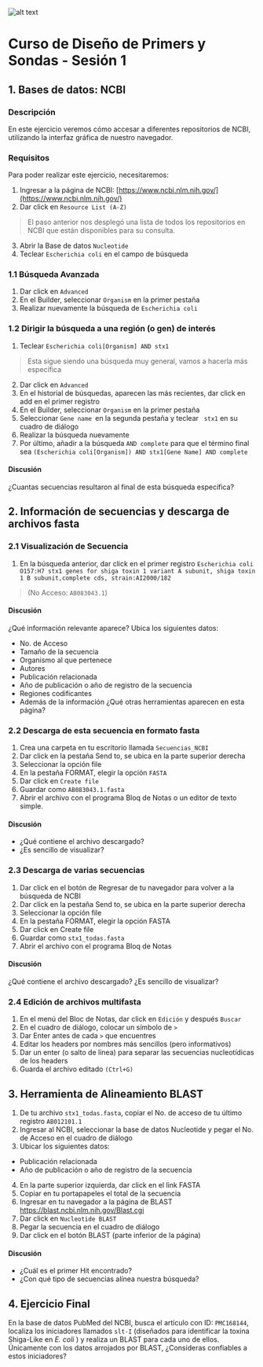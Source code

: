 ![alt text](https://solariabiodata.com.mx/images/solaria_banner.png "Soluciones de Siguiente Generación")
# Curso de Diseño de Primers y Sondas - Sesión 1
## 1. Bases de datos: NCBI
### Descripción
En este ejercicio veremos cómo accesar a diferentes repositorios de NCBI, utilizando la interfaz gráfica de nuestro navegador.

### Requisitos

Para poder realizar este ejercicio, necesitaremos:
1. Ingresar a la página de NCBI: [https://www.ncbi.nlm.nih.gov/](https://www.ncbi.nlm.nih.gov/)
2. Dar click en `Resource List (A-Z)`
>  El paso anterior nos desplegó una lista de todos los repositorios en NCBI que están disponibles para su consulta.
3. Abrir la Base de datos `Nucleotide`
4. Teclear `Escherichia coli` en el campo de búsqueda

### 1.1 Búsqueda Avanzada

1. Dar click en ``Advanced``
2. En el Builder, seleccionar ``Organism`` en la primer pestaña
3. Realizar nuevamente la búsqueda de ``Escherichia coli``

###  1.2 Dirigir la búsqueda a una región (o gen) de interés

1. Teclear ``Escherichia coli[Organism] AND stx1``
> Esta sigue siendo una búsqueda muy general, vamos a hacerla más específica
2. Dar click en ``Advanced``
3. En el historial de búsquedas, aparecen las más recientes, dar click en add en el primer registro
4. En el Builder, seleccionar ``Organism`` en la primer pestaña
5. Seleccionar ``Gene name ``en la segunda pestaña y teclear `` stx1`` en su cuadro de diálogo
6. Realizar la búsqueda nuevamente
7. Por último, añadir a la búsqueda ``AND complete`` para que el término final sea ``(Escherichia coli[Organism]) AND stx1[Gene Name] AND complete``

#### Discusión
¿Cuantas secuencias resultaron al final de esta búsqueda específica?

## 2. Información de secuencias y descarga de archivos fasta

###  2.1 Visualización de Secuencia
1. En la búsqueda anterior, dar click en el primer registro ``Escherichia coli O157:H7 stx1 genes for shiga toxin 1 variant A subunit, shiga toxin 1 B subunit,complete cds, strain:AI2000/182 ``
> (No Acceso: ``AB083043.1``)

#### Discusión

¿Qué información relevante aparece? Ubica los siguientes datos:

- No. de Acceso
- Tamaño de la secuencia
- Organismo al que pertenece
- Autores
- Publicación relacionada
- Año de publicación o año de registro de la secuencia
- Regiones codificantes
- Además de la información ¿Qué otras herramientas aparecen en esta página?

### 2.2 Descarga de esta secuencia en formato fasta

1. Crea una carpeta en tu escritorio llamada ``Secuencias_NCBI``
2. Dar click en la pestaña Send to, se ubica en la parte superior derecha
3. Seleccionar la opción file
4. En la pestaña FORMAT, elegir la opción ``FASTA``
5. Dar click en ``Create file``
6. Guardar como ``AB083043.1.fasta``
7. Abrir el archivo con el programa Bloq de Notas o un editor de texto simple.

#### Discusión

- ¿Qué contiene el archivo descargado?
- ¿Es sencillo de visualizar?

### 2.3 Descarga de varias secuencias

1. Dar click en el botón de Regresar de tu navegador para volver a la búsqueda de NCBI
2. Dar click en la pestaña Send to, se ubica en la parte superior derecha
3. Seleccionar la opción file
4. En la pestaña FORMAT, elegir la opción FASTA
5. Dar click en Create file
6. Guardar como ``stx1_todas.fasta``
7. Abrir el archivo con el programa Bloq de Notas

#### Discusión

¿Qué contiene el archivo descargado?
¿Es sencillo de visualizar?


### 2.4 Edición de archivos multifasta

1. En el menú del Bloc de Notas, dar click en ``Edición`` y después ``Buscar``
2. En el cuadro de diálogo, colocar un símbolo de  ``>``
3. Dar Enter antes de cada ``>`` que encuentres
4. Editar los headers por nombres más sencillos (pero informativos)
5. Dar un enter (o salto de línea) para separar las secuencias nucleotídicas de los headers
6. Guarda el archivo editado ``(Ctrl+G)``

## 3. Herramienta de Alineamiento BLAST

1. De tu archivo ``stx1_todas.fasta``, copiar el No. de acceso de tu último registro ``AB012101.1``
2. Ingresar al NCBI, seleccionar la base de datos Nucleotide  y pegar el No. de Acceso en  el cuadro de diálogo
3. Ubicar los siguientes datos:
 - Publicación relacionada
 - Año de publicación o año de registro de la secuencia
4. En la parte superior izquierda, dar click en el link FASTA
5. Copiar en tu portapapeles el total de la secuencia
6. Ingresar en tu navegador a la página de BLAST https://blast.ncbi.nlm.nih.gov/Blast.cgi
7. Dar click en ``Nucleotide BLAST``
8. Pegar la secuencia en el cuadro de diálogo
9. Dar click en el botón BLAST (parte inferior de la página)

#### Discusión

- ¿Cuál es el primer Hit encontrado?
- ¿Con qué tipo de secuencias alínea nuestra búsqueda?

## 4. Ejercicio Final
En la base de datos PubMed del NCBI, busca el artículo con ID: ``PMC168144``, localiza los iniciadores llamados ``slt-I`` (diseñados para identificar la toxina Shiga-Like en _E. coli_ ) y realiza un BLAST para cada uno de ellos. Únicamente con los datos arrojados por BLAST, ¿Consideras confiables a estos iniciadores?
